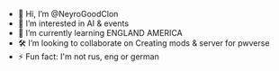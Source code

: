 - 👋 Hi, I’m @NeyroGoodClon
- 👀 I’m interested in AI & events
- 🌱 I’m currently learning ENGLAND AMERICA
- 🛠 I’m looking to collaborate on Creating mods & server for pwverse
- ⚡ Fun fact: I'm not rus, eng or german
